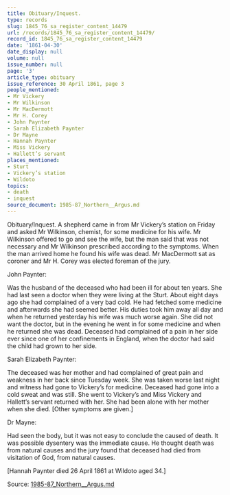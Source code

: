 ```yaml
---
title: Obituary/Inquest.
type: records
slug: 1845_76_sa_register_content_14479
url: /records/1845_76_sa_register_content_14479/
record_id: 1845_76_sa_register_content_14479
date: '1861-04-30'
date_display: null
volume: null
issue_number: null
page: '3'
article_type: obituary
issue_reference: 30 April 1861, page 3
people_mentioned:
- Mr Vickery
- Mr Wilkinson
- Mr MacDermott
- Mr H. Corey
- John Paynter
- Sarah Elizabeth Paynter
- Dr Mayne
- Hannah Paynter
- Miss Vickery
- Hallett’s servant
places_mentioned:
- Sturt
- Vickery’s station
- Wildoto
topics:
- death
- inquest
source_document: 1985-87_Northern__Argus.md
---
```


Obituary/Inquest.  A shepherd came in from Mr Vickery’s station on Friday and asked Mr Wilkinson, chemist, for some medicine for his wife.  Mr Wilkinson offered to go and see the wife, but the man said that was not necessary and Mr Wilkinson prescribed according to the symptoms.  When the man arrived home he found his wife was dead.  Mr MacDermott sat as coroner and Mr H. Corey was elected foreman of the jury.

John Paynter:

Was the husband of the deceased who had been ill for about ten years.  She had last seen a doctor when they were living at the Sturt.  About eight days ago she had complained of a very bad cold.  He had fetched some medicine and afterwards she had seemed better.  His duties took him away all day and when he returned yesterday his wife was much worse again.  She did not want the doctor, but in the evening he went in for some medicine and when he returned she was dead.  Deceased had complained of a pain in her side ever since one of her confinements in England, when the doctor had said the child had grown to her side.

Sarah Elizabeth Paynter:

The deceased was her mother and had complained of great pain and weakness in her back since Tuesday week.  She was taken worse last night and witness had gone to Vickery’s for medicine.  Deceased had gone into a cold sweat and was still.  She went to Vickery’s and Miss Vickery and Hallett’s servant returned with her.  She had been alone with her mother when she died.  [Other symptoms are given.]

Dr Mayne:

Had seen the body, but it was not easy to conclude the caused of death.  It was possible dysentery was the immediate cause.  He thought death was from natural causes and the jury found that deceased had died from visitation of God, from natural causes.

[Hannah Paynter died 26 April 1861 at Wildoto aged 34.]

Source: [1985-87_Northern__Argus.md](/downloads/markdown/1985-87_Northern__Argus.md)
